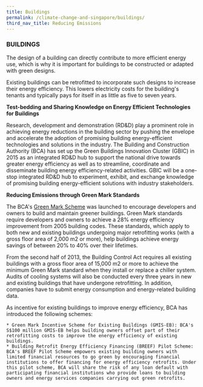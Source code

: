 ```yaml
---
title: Buildings
permalink: /climate-change-and-singapore/buildings/
third_nav_title: Reducing Emissions
---
```


### BUILDINGS
The design of a building can directly contribute to more efficient energy use, which is why it is important for buildings to be constructed or adapted with green designs.

Existing buildings can be retrofitted to incorporate such designs to increase their energy efficiency. This lowers electricity costs for the building's tenants and typically pays for itself in as little as five to seven years.

**Test-bedding and Sharing Knowledge on Energy Efficient Technologies for Buildings**

Research, development and demonstration (RD&D) play a prominent role in achieving energy reductions in the building sector by pushing the envelope and accelerate the adoption of promising building energy-efficient technologies and solutions in the industry. The Building and Construction Authority (BCA) has set up the Green Buildings Innovation Cluster (GBIC) in 2015 as an integrated RD&D hub to support the national drive towards greater energy efficiency as well as to streamline, coordinate and disseminate building energy efficiency-related activities. GBIC will be a one-stop integrated RD&D hub to experiment, exhibit, and exchange knowledge of promising building energy-efficient solutions with industry stakeholders.

**Reducing Emissions through Green Mark Standards**

The BCA's [Green Mark Scheme](http://www.bca.gov.sg/GreenMark/green_mark_buildings.html) was launched to encourage developers and owners to build and maintain greener buildings. Green Mark standards require developers and owners to achieve a 28% energy efficiency improvement from 2005 building codes. These standards, which apply to both new and existing buildings undergoing major retrofitting works (with a gross floor area of 2,000 m2 or more), help buildings achieve energy savings of between 20% to 40% over their lifetimes.

From the second half of 2013, the Building Control Act requires all existing buildings with a gross floor area of 15,000 m2 or more to achieve the minimum Green Mark standard when they install or replace a chiller system. Audits of cooling systems will also be conducted every three years in new and existing buildings that have undergone retrofitting. In addition, companies have to submit energy consumption and energy-related building data.

As incentive for existing buildings to improve energy efficiency, BCA has introduced the following schemes:

    * Green Mark Incentive Scheme for Existing Buildings (GMIS-EB): BCA's S$100 million GMIS-EB helps building owners offset part of their retrofitting costs to improve the energy efficiency of existing buildings.
    * Building Retrofit Energy Efficiency Financing (BREEF) Pilot Scheme: BCA's BREEF Pilot Scheme empowers existing building owners with limited financial resources to go green by encouraging financial institutions to offer financing for energy efficiency retrofits. Under this pilot scheme, BCA will share the risk of any loan default with participating financial institutions who provide loans to building owners and energy services companies carrying out green retrofits.
